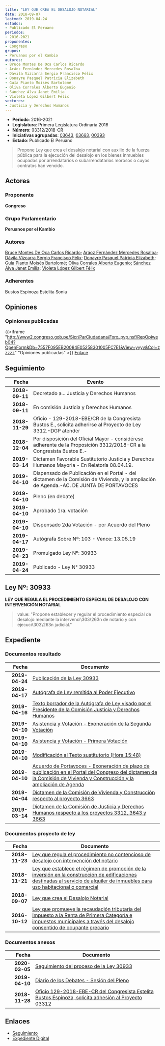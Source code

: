 ```yaml
---
title: "LEY QUE CREA EL DESALOJO NOTARIAL"
date: 2018-09-07
lastmod: 2019-04-24
estados:
- Publicado El Peruano
periodos:
- 2016-2021
proponentes:
- Congreso
grupos:
- Peruanos por el Kambio
autores:
- Bruce Montes De Oca Carlos Ricardo
- Aráoz Fernández Mercedes Rosalba
- Dávila Vizcarra Sergio Francisco Félix
- Donayre Pasquel Patricia Elizabeth
- Guía Pianto Moisés Bartolomé
- Oliva Corrales Alberto Eugenio
- Sánchez Alva Janet Emilia
- Violeta López Gilbert Félix
sectores:
- Justicia y Derechos Humanos
---
```

- **Periodo**: 2016-2021
- **Legislatura**: Primera Legislatura Ordinaria 2018
- **Número**: 03312/2018-CR
- **Iniciativas agrupadas**: [03643](../../03600/03643), [03663](../../03600/03663), [00393](../../00300/00393)
- **Estado**: Publicado El Peruano

> Propone Ley que crea el desalojo notarial con auxilio de la fuerza pública para la ejecución del desalojo en los bienes inmuebles ocupados por arrendatarios o subarrendatarios morosos o cuyos contratos han vencido.


## Actores

### Proponente

**Congreso**

### Grupo Parlamentario

**Peruanos por el Kambio**

### Autores

[Bruce Montes De Oca Carlos Ricardo](mailto:mailto:cbruce@congreso.gob.pe); [Aráoz Fernández Mercedes Rosalba](mailto:mailto:maraoz@congreso.gob.pe); [Dávila Vizcarra Sergio Francisco Félix](mailto:mailto:sdavila@congreso.gob.pe); [Donayre Pasquel Patricia Elizabeth](mailto:mailto:pdonayre@congreso.gob.pe); [Guía Pianto Moisés Bartolomé](mailto:mailto:mguia@congreso.gob.pe); [Oliva Corrales Alberto Eugenio](mailto:mailto:aoliva@congreso.gob.pe); [Sánchez Alva Janet Emilia](mailto:mailto:jsancheza@congreso.gob.pe); [Violeta López Gilbert Félix](mailto:mailto:gvioleta@congreso.gob.pe)

### Adherentes

Bustos Espinoza Estelita Sonia

## Opiniones

### Opiniones publicadas

{{<iframe "http://www2.congreso.gob.pe/Sicr/ParCiudadana/Foro_pvp.nsf/RepOpiweb04?OpenForm&Db=7557F095EB20084E05258301005FC7E1&View=yyyy&Col=zzzzz" "Opiniones publicadas" >}}
[Enlace](http://www2.congreso.gob.pe/Sicr/ParCiudadana/Foro_pvp.nsf/RepOpiweb04?OpenForm&Db=7557F095EB20084E05258301005FC7E1&View=yyyy&Col=zzzzz)


## Seguimiento

| Fecha | Evento |
|------:|--------|
| **2018-09-11** | Decretado a... Justicia y Derechos Humanos |
| **2018-09-11** | En comisión Justicia y Derechos Humanos |
| **2018-11-29** | Oficio - 129-2018-EBE/CR de la Congresista Bustos E., solicita adherirse al Proyecto de Ley 3312.-DGP atender |
| **2018-12-04** | Por disposición del Oficial Mayor - considérese adherente de la Proposición 3312/2018-CR a la Congresista Bustos E.- |
| **2019-03-14** | Dictamen Favorable Sustitutorio Justicia y Derechos Humanos Mayoria - En Relatoría 08.04.19. |
| **2019-04-10** | Dispensado de Publicación en el Portal - del dictamen de la Comisión de Vivienda, y la ampliación de Agenda.-AC. DE JUNTA DE PORTAVOCES |
| **2019-04-10** | Pleno (en debate) |
| **2019-04-10** | Aprobado 1ra. votación |
| **2019-04-10** | Dispensado 2da Votación - por Acuerdo del Pleno |
| **2019-04-17** | Autógrafa Sobre Nº: 103 - Vence: 13.05.19 |
| **2019-04-23** | Promulgado Ley Nº: 30933 |
| **2019-04-24** | Publicado - Ley N° 30933 |

## Ley Nº: 30933

**LEY QUE REGULA EL PROCEDIMIENTO ESPECIAL DE DESALOJO CON INTERVENCIÓN NOTARIAL**

> value: "Propone establecer y regular el procedimiento especial de desalojo mediante la intervenci\303\263n de notario y con ejecuci\303\263n judicial."


## Expediente

### Documentos resultado

| Fecha | Documento |
|------:|-----------|
| **2019-04-24** | [Publicación de la Ley 30933](http://www.leyes.congreso.gob.pe/Documentos/2016_2021/ADLP/Normas_Legales/30933-LEY.pdf) |
| **2019-04-17** | [Autógrafa de Ley remitida al Poder Ejecutivo](http://www.leyes.congreso.gob.pe/Documentos/2016_2021/ADLP/Texto_Aprobado/AU0331220190417.pdf) |
| **2019-04-16** | [Texto borrador de la Autógrafa de Ley visado por el Presidente de la Comisión Justicia y Derechos Humanos](http://www.leyes.congreso.gob.pe/Documentos/2016_2021/Texto_Borrador_de_Autografa/BAU0039320190416.pdf) |
| **2019-04-10** | [Asistencia y Votación - Exoneración de la Segunda Votación](http://www.leyes.congreso.gob.pe/Documentos/2016_2021/Asistencia_y_Votacion/Proyectos_de_Ley/Exoneracion_de_Segunda_Votacion/ESV0331220190410.pdf) |
| **2019-04-10** | [Asistencia y Votación - Primera Votación](http://www.leyes.congreso.gob.pe/Documentos/2016_2021/Asistencia_y_Votacion/Proyectos_de_Ley/AV0331220190410.pdf) |
| **2019-04-10** | [Modificación al Texto sustitutorio (Hora 15:48)](http://www.leyes.congreso.gob.pe/Documentos/2016_2021/Texto_Sustitutorio/Proyectos_de_Ley/MTS0039320190410.pdf) |
| **2019-04-10** | [Acuerdo de Portavoces - Exoneración de plazo de publicación en el Portal del Congreso del dictamen de la Comisión de Vivienda y Construcción y la ampliación de Agenda](http://www.leyes.congreso.gob.pe/Documentos/2016_2021/Acuerdos/Junta_Portavoces/AJO0331220190410.pdf) |
| **2019-04-04** | [Dictamen de la Comisión de Vivienda y Construcción respecto al proyecto 3663](http://www.leyes.congreso.gob.pe/Documentos/2016_2021/Dictamenes/Proyectos_de_Ley/03663DC24MAY20190404.pdf) |
| **2019-03-14** | [Dictamen de la Comisión de Justicia y Derechos Humanos respecto a los proyectos 3312, 3643 y 3663](http://www.leyes.congreso.gob.pe/Documentos/2016_2021/Dictamenes/Proyectos_de_Ley/03312DC15MAY20190314.pdf) |

### Documentos proyecto de ley

| Fecha | Documento |
|------:|-----------|
| **2018-11-23** | [Ley que regula el procedimiento no contencioso de desalojo con intervención del notario](http://www.leyes.congreso.gob.pe/Documentos/2016_2021/Proyectos_de_Ley_y_de_Resoluciones_Legislativas/PL0366320181123..pdf) |
| **2018-11-21** | [Ley que establece el régimen de promoción de la inversión en la construcción de edificaciones destinadas al servicio de alquiler de inmuebles para uso habitacional o comercial](http://www.leyes.congreso.gob.pe/Documentos/2016_2021/Proyectos_de_Ley_y_de_Resoluciones_Legislativas/PL0364320181121..pdf) |
| **2018-09-07** | [Ley que crea el Desalojo Notarial](http://www.leyes.congreso.gob.pe/Documentos/2016_2021/Proyectos_de_Ley_y_de_Resoluciones_Legislativas/PL0331220180907..pdf) |
| **2016-10-12** | [Ley que promueve la recaudación tributaria del Impuesto a la Renta de Primera Categoría e impuestos municipales a través del desalojo consentido de ocupante precario](http://www.leyes.congreso.gob.pe/Documentos/2016_2021/Proyectos_de_Ley_y_de_Resoluciones_Legislativas/PL0039320161012.pdf) |

### Documentos anexos

| Fecha | Documento |
|------:|-----------|
| **2020-03-05** | [Seguimiento del proceso de la Ley 30933](http://www.leyes.congreso.gob.pe/Documentos/2016_2021/Seguimiento_de_Proyectos_de_Ley/00393PL20200305.pdf) |
| **2019-04-10** | [Diario de los Debates - Sesión del Pleno](http://www2.congreso.gob.pe/Sicr/DiarioDebates/Publicad.nsf/SesionesPleno/05256D6E0073DFE9052583D90053EF3E/$FILE/SLO-2018-5.pdf) |
| **2018-11-28** | [Oficio 129-2018-EBE-CR del Congresista Estelita Bustos Espinoza, solicita adhesión al Proyecto 03312](http://www.leyes.congreso.gob.pe/Documentos/2016_2021/Oficios/Congresistas/OFICIO-129-2018-EBE-CR.pdf) |

## Enlaces

- [Seguimiento](http://www2.congreso.gob.pe/Sicr/TraDocEstProc/CLProLey2016.nsf/f7fff46988ca05b1052578e100829cc7/80e4bf409d75fe2705258301005ea648?OpenDocument)
- [Expediente Digital](http://www2.congreso.gob.pe/Sicr/TraDocEstProc/CLProLey2016.nsf/f7fff46988ca05b1052578e100829cc7/80e4bf409d75fe2705258301005ea648?OpenDocument&Click=05257FB7005EB655.eb71d0cf91d8294e05256cdf006b5706/$Body/0.1C6C)

